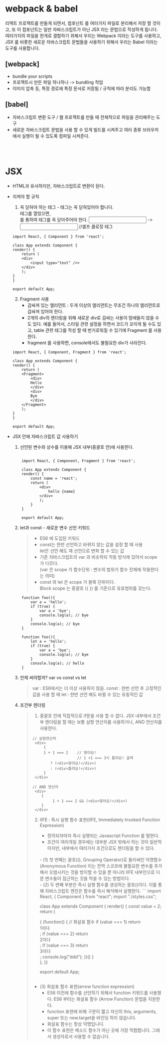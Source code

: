 # webpack & babel 
 리액트 프로젝트를 만들게 되면서, 컴포넌트 를 여러가지 파일로 분리해서 저장 할 것이고, 또 이 컴포넌트는 일반 자바스크립트가 아닌 JSX 라는 문법으로 작성하게 됩니다. 여러가지의 파일을 한개로 결합하기 위해서 우리는 Webpack 이라는 도구를 사용하고, JSX 를 비롯한 새로운 자바스크립트 문법들을 사용하기 위해서 우리는 Babel 이라는 도구를 사용합니다.


## [webpack]
 - bundle your scripts
 - 프로젝트시 만든 파일 하나하나 -> bundling 작업 
 - 이미지 압축 등, 특정 경로에 특정 문서로 저장됨 / 규칙에 따라 분리도 가능함

 ## [babel]
 - 자바스크립트 변환 도구 / 웹 프로젝트를 만들 때 전체적으로 파일을 관리해주는 도구
 - 새로운 자바스크립트 문법을 사용 할 수 있게 빌드를 시켜주고 여러 종류 브라우저에서 실행이 될 수 있도록 컴파일 시켜준다.

<br>
<br>

# JSX
- HTML과 유사하지만, 자바스크립트로 변환이 된다.
- 지켜야 할 규칙
    1. 꼭 닫혀야 하는 태그 - 태그는 꼭 닫혀있어야 합니다. <div> 태그를 열었으면, </div> 를 통하여 태그를 꼭 닫아주어야 한다.
    <input type="text"> -> <input type="text" /> //셀프 클로징 태그
    ```
    import React, { Component } from 'react';

    class App extends Component {
    render() {
        return (
        <div>
            <input type="text" />>
        </div>
        );
    }
    }

    export default App;
    ```

    2. Fragment 사용 <br>
        - 감싸져 있는 엘리먼트 : 두개 이상의 엘리먼트는 무조건 하나의 엘리먼트로 감싸져 있어야 한다. <br>
        - 2개의 div의 렌더링을 위해 새로운 div로 감싸는 사용이 맘에들지 않을 수도 있다. 예를 들어서, 스타일 관련 설정을 하면서 코드가 꼬이게 될 수도 있고, table 관련 태그를 작성 할 때 번거로워질 수 있기에 Fragment 를 사용 한다.
        - fragment 를 사용하면, console에서도 불필요한 div가 사라진다.


    ```
    import React, { Component, Fragment } from 'react';

    class App extends Component {
    render() {
        return (
        <Fragment>
            <div>
            Hello
            </div>
            <div>
            Bye
            </div>
        </Fragment>
        );
    }
    }

    export default App;

    ```

- JSX 안에 자바스크립트 값 사용하기
    1. 선언된 변수와 상수를 이용해 JSX 내부(중괄호 안)에 사용한다. 
    ```

        import React, { Component, Fragment } from 'react';

        class App extends Component {
        render() {
            const name = 'react';
            return (
                <div>
                    hello {name}
                </div>
                );
            }
        }

        export default App;

    ```
    2. let과 const - 새로운 변수 선언 키워드 

        >   - ES6 에 도입된 키워드
        >   - const는 한번 선언하고 바뀌지 않는 값을 설정 할 때 사용 <br>
            let은 선언 해도 재 선언으로 변화 할 수 있는 값
        >   - 기존 자바스크립트의 var 과 비슷하되 작동 방식에 있어서 scope 가 다르다.<br> (var 은 scope 가 함수단위 : 변수의 범위가 함수 전체에 작용한다는 의미)
        >   -  const 와 let 은 scope 가 블록 단위이다. <br>
        Block scope 는 중괄호 ({ }) 를 기준으로 유효범위를 갖는다.

    ```
        function foo(){
            var a = 'hello';
            if (true) {
                var a = 'bye';
                console.log(a); // bye
            }
            console.log(a); // bye
        }

        function foo(){
            let a = 'hello';
            if (true) {
                var a = 'bye';
                console.log(a); // bye
            }
            console.log(a); // hello
        }

    ```

    3. 언제 써야할까? var vs const vs let
        > var : ES6에서는 더 이상 사용하지 않음.
        > const : 한번 선언 후 고정적인 값을 사용 할 때
        > let : 한번 선언 해도 바뀔 수 있는 유동적인 값

    4. 조건부 렌더링
        > 1) 중괄호 안에 직접적으로 if문을 사용 할 수 없다. JSX 내부에서 조건부 렌더링을 할 때는 보통 삼항 연산자를 사용하거나, AND 연산자를 사용한다.
        >   ```
        >   // 삼항연산자
        >    <div>
        >        {
        >        1 + 1 === 2    // 맞아요! 
        >                       // 1 +1 === 3시 틀려요! 출력
        >           ? (<div>맞아요!</div>)
        >           : (<div>틀려요!</div>)
        >        }
        >    </div>
        >   ``` 
        >
        >   ```
        >   // AND 연산자
        >    <div>
        >       {
        >            1 + 1 === 2 && (<div>맞아요!</div>)
        >       }
        >    </div>
        >   ``` 
        >
        > 2) IIFE : 즉시 실행 함수 표현(IIFE, Immediately Invoked Function Expression) <br>
        >    - 정의되자마자 즉시 실행되는 Javascript Function 를 말한다.<br>
        >    - 조건이 여러개일 경우에는 대부분 JSX 밖에서 하는 것이 일반적이지만,
        >    내부에서 여러가지 조건으로도 렌더링을 할 수 있다.  
        >    <br>
        >    - (1) 첫 번째는 괄호((), Grouping Operator)로 둘러싸인 익명함수(Anonymous Function) 이는 전역 스코프에 불필요한 변수를 추가해서 오염시키는 것을 방지할 수 있을 뿐 아니라 IIFE 내부안으로 다른 변수들이 접근하는 것을 막을 수 있는 방법이다. <br>
        >    - (2) 두 번째 부분은 즉시 실행 함수를 생성하는 괄호()이다. 이를 통해 자바스크립트 엔진은 함수를 즉시 해석해서 실행한다.
        >    ```
        >    import React, { Component } from "react";
        >    import "./styles.css";
        >
        >    class App extends Component {
        >    render() {
        >        const value = 2;
        >        return (
        >        <div>
        >            {
        >           (function() { // 화살표 함수
        >            if (value === 1) return <div>1이다</div>;
        >            if (value === 2) return <div>2이다</div>;
        >            if (value === 3) return <div>3이다</div>;
        >            console.log("ddd");
        >            })()
        >           }
        >        </div>
        >        );
        >      }}
        >   
        >    export default App;
        >    ```
        >
        >   - (3) 화살표 함수 표현(arrow function expression)
        >        - ES6 이전에 함수를 선언하기 위해서 function 키워드를 사용했다. ES6 부터는 화살표 함수 (Arrow Function) 문법을 지원한다.
        >        - function 표현에 비해 구문이 짧고  자신의 this, arguments, super 또는 new.target을 바인딩 하지 않습니다. 
        >        - 화살표 함수는 항상 익명입니다. 
        >        - 이  함수 표현은 메소드 함수가 아닌 곳에 가장 적합합니다. 그래서 생성자로서 사용할 수 없습니다.

        >   ```
        >   